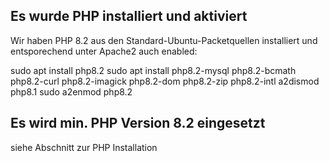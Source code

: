 ## Es wurde PHP installiert und aktiviert
Wir haben PHP 8.2 aus den Standard-Ubuntu-Packetquellen installiert und entsporechend unter Apache2 auch enabled:

sudo apt install php8.2 
sudo apt install php8.2-mysql php8.2-bcmath php8.2-curl php8.2-imagick php8.2-dom php8.2-zip php8.2-intl
a2dismod php8.1
sudo a2enmod php8.2




## Es wird min. PHP Version 8.2 eingesetzt
siehe Abschnitt zur PHP Installation